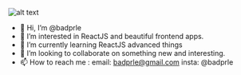 ![alt text](https://github.com/badprle/nukepanda-website/blob/main/avatar.jpeg?raw=true)
- 👋 Hi, I’m @badprle
- 👀 I’m interested in ReactJS and beautiful frontend apps.
- 🌱 I’m currently learning ReactJS advanced things
- 💞️ I’m looking to collaborate on something new and interesting.
- 📫 How to reach me :
  email: badprle@gmail.com
  insta: @badprle

<!---
badprle/badprle is a ✨ special ✨ repository because its `README.md` (this file) appears on your GitHub profile.
You can click the Preview link to take a look at your changes.
--->
